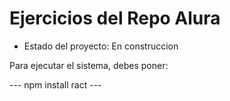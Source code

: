 <h1> Ejercicios del Repo Alura </h1>

- Estado del proyecto: En construccion 

Para ejecutar el sistema, debes poner:

--- npm install ract ---
